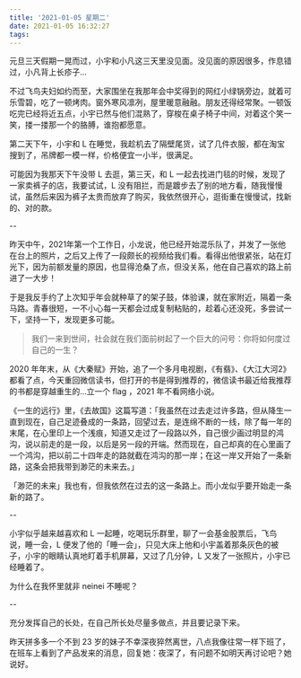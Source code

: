 ```yaml
---
title: '2021-01-05 星期二'
date: 2021-01-05 16:32:27
tags:
---
```


元旦三天假期一晃而过，小宇和小凡这三天里没见面。没见面的原因很多，作息错过，小凡背上长疹子...

不过飞鸟夫妇如约而至，大家围坐在我那年会中奖得到的网红小绿锅旁边，就着可乐雪碧，吃了一顿烤肉。窗外寒风凛冽，屋里暖意融融。朋友还得经常聚。一顿饭吃完已经将近五点，小宇已然与他们混熟了，穿梭在桌子椅子中间，对着这个笑一笑，搂一搂那一个的胳膊，谁抱都愿意。

第二天下午，小宇和 L 在睡觉，我趁机去了隔壁尾货，试了几件衣服，都在淘宝搜到了，吊牌都一模一样，价格便宜一小半，很满足。

可能因为我那天下午没带 L 去逛，第三天，和 L 一起去找进门毯的时候，发现了一家卖裤子的店，我要试试，L 没有阻拦，而是踱步去了别的地方看，随我慢慢试，虽然后来因为裤子太贵而放弃了购买，我依然很开心，逛街重在慢慢试，找新的、对的款。

--

昨天中午，2021年第一个工作日，小龙说，他已经开始混乐队了，并发了一张他在台上的照片，之后又上传了一段颇长的视频给我们看。看得出他很紧张，站在灯光下，因为前额发量的原因，也显得沧桑了点，但没关系，他在自己喜欢的路上前进了一大步！

于是我反手约了上次知乎年会就种草了的架子鼓，体验课，就在家附近，隔着一条马路。青春很短，一不小心每一天都会过成复制粘贴的，趁着心还没死，多尝试一下，坚持一下，发现更多可能。

> 我们一来到世间，社会就在我们面前树起了一个巨大的问号：你将如何度过自己的一生？

2020 年年末，从《大秦赋》开始，追了一个多月电视剧，《有翡》、《大江大河2》都看了点，今天重回微信读书，但打开的书是得到推荐的，微信读书最近给我推荐的书都是穿越重生的...立一个 flag ，2021 年不看网络小说。

《一生的远行》里，《去故国》这篇写道：「我虽然在过去走过许多路，但从降生一直到现在，自己足迹叠成的一条路，回望过去，是连绵不断的一线，除了每一年的末尾，在心里印上一个浅痕，知道又走过了一段路以外，自己很少画过明显的鸿沟，说以前走的是一段，以后是另一段的开端。然而现在，自己却真的在心里画了一个鸿沟，把以前二十四年走的路就截在鸿沟的那一岸；在这一岸又开始了一条新路，这条会把我带到渺茫的未来去。」

「渺茫的未来」我也有，但我依然在过去的这一条路上。而小龙似乎要开始走一条新的路了。


--

小宇似乎越来越喜欢和 L 一起睡，吃喝玩乐群里，聊了一会基金股票后，飞鸟说，睡一会，L 便发了他的「睡一会」，只见大床上他和小宇盖着那条灰色的被子，小宇的眼睛认真地盯着手机屏幕，又过了几分钟，L 又发了一张照片，小宇已经睡着了。

为什么在我怀里就非 neinei 不睡呢？

--

充分发挥自己的长处，在自己所长处尽量多做点，并且要记录下来。

昨天拼多多一个不到 23 岁的妹子不幸深夜猝然离世，八点我像往常一样下班了，在班车上看到了产品发来的消息，回复她：夜深了，有问题不如明天再讨论吧？她说好。



